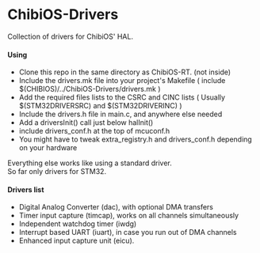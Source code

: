 ChibiOS-Drivers
===============

Collection of drivers for ChibiOS' HAL.

#### Using
* Clone this repo in the same directory as ChibiOS-RT. (not inside)
* Include the drivers.mk file into your project's Makefile ( include $(CHIBIOS)/../ChibiOS-Drivers/drivers.mk )
* Add the required files lists to the CSRC and CINC lists ( Usually $(STM32DRIVERSRC) and $(STM32DRIVERINC) )
* Include the drivers.h file in main.c, and anywhere else needed
* Add a driversInit() call just below halInit()
* include drivers_conf.h at the top of mcuconf.h
* You might have to tweak extra_registry.h and drivers_conf.h depending on your hardware
  
Everything else works like using a standard driver.  
So far only drivers for STM32.

#### Drivers list
* Digital Analog Converter (dac), with optional DMA transfers
* Timer input capture (timcap), works on all channels simultaneously
* Independent watchdog timer (iwdg)
* Interrupt based UART (iuart), in case you run out of DMA channels  
* Enhanced input capture unit (eicu).
